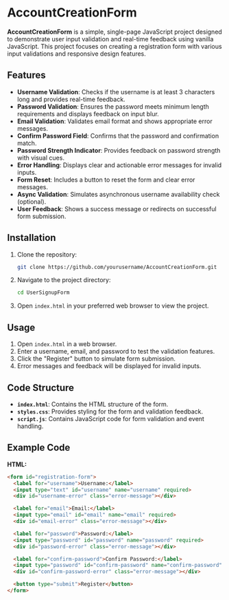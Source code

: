 # AccountCreationForm

**AccountCreationForm** is a simple, single-page JavaScript project designed to demonstrate user input validation and real-time feedback using vanilla JavaScript. This project focuses on creating a registration form with various input validations and responsive design features.

## Features

- **Username Validation**: Checks if the username is at least 3 characters long and provides real-time feedback.
- **Password Validation**: Ensures the password meets minimum length requirements and displays feedback on input blur.
- **Email Validation**: Validates email format and shows appropriate error messages.
- **Confirm Password Field**: Confirms that the password and confirmation match.
- **Password Strength Indicator**: Provides feedback on password strength with visual cues.
- **Error Handling**: Displays clear and actionable error messages for invalid inputs.
- **Form Reset**: Includes a button to reset the form and clear error messages.
- **Async Validation**: Simulates asynchronous username availability check (optional).
- **User Feedback**: Shows a success message or redirects on successful form submission.

## Installation

1. Clone the repository:
    ```bash
    git clone https://github.com/yourusername/AccountCreationForm.git
    ```

2. Navigate to the project directory:
    ```bash
    cd UserSignupForm
    ```

3. Open `index.html` in your preferred web browser to view the project.

## Usage

1. Open `index.html` in a web browser.
2. Enter a username, email, and password to test the validation features.
3. Click the "Register" button to simulate form submission.
4. Error messages and feedback will be displayed for invalid inputs.

## Code Structure

- **`index.html`**: Contains the HTML structure of the form.
- **`styles.css`**: Provides styling for the form and validation feedback.
- **`script.js`**: Contains JavaScript code for form validation and event handling.

## Example Code

**HTML:**
```html
<form id="registration-form">
  <label for="username">Username:</label>
  <input type="text" id="username" name="username" required>
  <div id="username-error" class="error-message"></div>

  <label for="email">Email:</label>
  <input type="email" id="email" name="email" required>
  <div id="email-error" class="error-message"></div>

  <label for="password">Password:</label>
  <input type="password" id="password" name="password" required>
  <div id="password-error" class="error-message"></div>

  <label for="confirm-password">Confirm Password:</label>
  <input type="password" id="confirm-password" name="confirm-password" required>
  <div id="confirm-password-error" class="error-message"></div>

  <button type="submit">Register</button>
</form>
